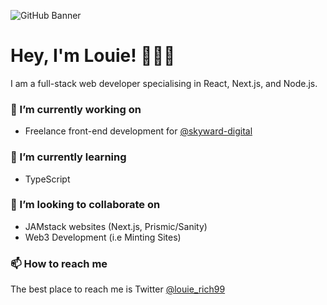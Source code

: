 ![GitHub Banner](https://user-images.githubusercontent.com/60019261/172589325-89c9f673-6c53-40af-96d6-366d7065571a.png)

# Hey, I'm Louie! 🙋🏼‍♂️
I am a full-stack web developer specialising in React, Next.js, and Node.js. 

### 🔭 I’m currently working on
- Freelance front-end development for [@skyward-digital](https://github.com/skyward-digital)

### 🌱 I’m currently learning
- TypeScript

### 👯 I’m looking to collaborate on
- JAMstack websites (Next.js, Prismic/Sanity)
- Web3 Development (i.e Minting Sites)

### 📫 How to reach me
The best place to reach me is Twitter [@louie_rich99](https://twitter.com/Louie_Rich99)
